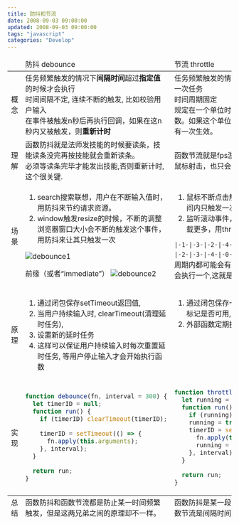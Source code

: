```yaml
---
title: 防抖和节流
date: 2008-09-03 09:00:00
updated: 2008-09-03 09:00:00
tags: "javascript"
categories: "Develop"
---
```


<table>
<colgroup>
<col width="10%">
<col width="45%">
<col width="45%">
</colgroup>
<thead>
<tr>
<td></td>
<td>防抖 debounce</td>
<td>节流 throttle</td>
</tr>
</thead>

<tbody>
<tr>
<td align="center">概念</td>
<td>任务频繁触发的情况下<strong>间隔时间</strong>超过<strong>指定值</strong>的时候才会执行<br />时间间隔不定, 连续不断的触发, 比如校验用户输入<br />在事件被触发n秒后再执行回调，如果在这n秒内又被触发，则<strong>重新计时</strong></td>
<td>任务频繁触发的情况下<strong>指定间隔</strong>内只会执行一次任务<br />时间周期固定<br />规定在一个单位时间内，只能触发一次函数。如果这个单位时间内触发多次函数，只有一次生效。</td>
</tr>

<tr>
<td align="center">理解</td>
<td>函数防抖就是法师发技能的时候要读条，技能读条没完再按技能就会重新读条。<br />必须等读条完毕才能发出技能,否则重新计时, 这个很关键.</td>
<td>函数节流就是fps游戏的射速，就算一直按着鼠标射击，也只会在规定射速内射出子弹。<br /></td>
</tr>

<tr>
<td align="center">场景</td>
<td valign="top">
<ol>
<li>search搜索联想，用户在不断输入值时，用防抖来节约请求资源。</li>
<li>window触发resize的时候，不断的调整浏览器窗口大小会不断的触发这个事件，用防抖来让其只触发一次</li>
</ol>

![debounce1](/blog/images/debounce1.png)

前缘（或者“immediate”）
![debounce2](/blog/images/debounce2.png)

</td>
<td valign="top">
<ol>
<li>鼠标不断点击触发，mousedown(单位时间内只触发一次)</li>
<li>监听滚动事件，比如是否滑到底部自动加载更多，用throttle来判断</li>
</ol>

`|-1-|-3-|-2-|-4-|-2-|-4-|-3-|-0-|-1-|-2-|-3-|-4-|-0-|-1-|`
如上所示:每个时间周期内都可能会有多次任务触发,但是每次只会执行一个,这就是节流,那么如何实现呢?

</td>
</tr>

<tr>
<td align="center">原理</td>
<td valign="top">
<ol>
<li>通过闭包保存setTimeout返回值, </li>
<li>当用户持续输入时, clearTimeout(清理延时任务), </li>
<li>设置新的延时任务</li>
<li>这样可以保证用户持续输入时每次重置延时任务, 等用户停止输入才会开始执行函数</td></li>
</ol>
<td valign="top">
<ol>
<li>通过闭包保存一个标记, 在函数开头判断标记是否可用, 可用执行,否则返回.</li>
<li>外部函数定期执行, 完毕标记重置</li>
</ol>
</td>
</tr>

<tr>
<td align="center">实现</td>
<td>

```javascript
function debounce(fn, interval = 300) {
  let timerID = null;
  function run() {
    if (timerID) clearTimeout(timerID);

    timerID = setTimeout(() => {
      fn.apply(this.arguments);
    }, interval);
  }

  return run;
}
```

</td>
<td>

```javascript
function throttle(fn, interval = 300) {
  let running = false;
  function run() {
    if (running) return;
    running = true;
    timerID = setTimeout(() => {
      fn.apply(this, arguments);
      running = false;
    }, interval);
  }

  return run;
}
```

</td>
</tr>
</tbody>

<tfoot>
<tr>
<td align="center">总结</td>
<td>函数防抖和函数节流都是防止某一时间频繁触发，但是这两兄弟之间的原理却不一样。</td>
<td>函数防抖是某一段时间内只执行一次，而函数节流是间隔时间执行。</td>
</tr>
</tfoot>

</table>

